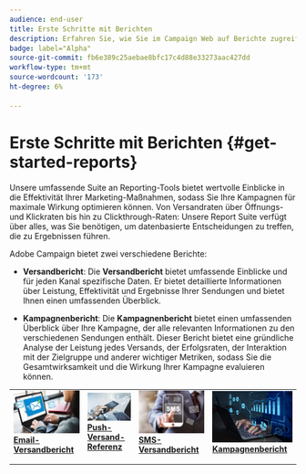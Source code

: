 ```yaml
---
audience: end-user
title: Erste Schritte mit Berichten
description: Erfahren Sie, wie Sie im Campaign Web auf Berichte zugreifen und diese verwalten können.
badge: label="Alpha"
source-git-commit: fb6e389c25aebae8bfc17c4d88e33273aac427dd
workflow-type: tm+mt
source-wordcount: '173'
ht-degree: 6%

---
```


# Erste Schritte mit Berichten {#get-started-reports}

Unsere umfassende Suite an Reporting-Tools bietet wertvolle Einblicke in die Effektivität Ihrer Marketing-Maßnahmen, sodass Sie Ihre Kampagnen für maximale Wirkung optimieren können. Von Versandraten über Öffnungs- und Klickraten bis hin zu Clickthrough-Raten: Unsere Report Suite verfügt über alles, was Sie benötigen, um datenbasierte Entscheidungen zu treffen, die zu Ergebnissen führen. &#x200B;

Adobe Campaign bietet zwei verschiedene Berichte:

* **Versandbericht**: Die **Versandbericht** bietet umfassende Einblicke und für jeden Kanal spezifische Daten. Er bietet detaillierte Informationen über Leistung, Effektivität und Ergebnisse Ihrer Sendungen und bietet Ihnen einen umfassenden Überblick.

* **Kampagnenbericht**: Die **Kampagnenbericht** bietet einen umfassenden Überblick über Ihre Kampagne, der alle relevanten Informationen zu den verschiedenen Sendungen enthält. Dieser Bericht bietet eine gründliche Analyse der Leistung jedes Versands, der Erfolgsraten, der Interaktion mit der Zielgruppe und anderer wichtiger Metriken, sodass Sie die Gesamtwirksamkeit und die Wirkung Ihrer Kampagne evaluieren können.



<table style="table-layout:fixed"><tr style="border: 0;">
<td>
<a href="email-report.md">
<img alt="Lead" src="assets/do-not-localize/email_report.jpeg">
</a>
<div><a href="email-report.md"><strong>Email-Versandbericht</strong>
</div>
<p>
</td>
<td>
<a href="push-report.md">
<img alt="Gelegentlich" src="assets/do-not-localize/push_report.jpeg">
</a>
<div>
<a href="push-report.md"><strong> Push-Versand-Referenz<strong></strong></a>
</div>
<p></td>
<td>
<a href="sms-report.md">
<img alt="Validierung" src="assets/do-not-localize/sms_report.png">
</a>
<div>
<a href="sms-report.md"><strong> SMS-Versandbericht</strong></a>
</div>
<p>
</td>
<td>
<a href="campaign-reports.md">
<img alt="Validierung" src="assets/do-not-localize/campaign_report.jpeg">
</a>
<div>
<a href="campaign-reports.md"><strong>Kampagnenbericht</strong></a>
</div>
<p>
</td>
</tr></table>
